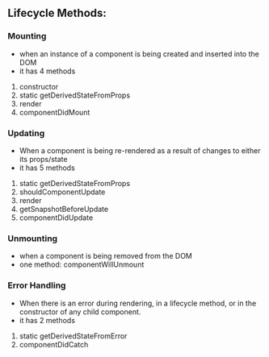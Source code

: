 ## Lifecycle Methods:

### Mounting

- when an instance of a component is being created and inserted into the DOM
- it has 4 methods

1. constructor
2. static getDerivedStateFromProps
3. render
4. componentDidMount

### Updating

- When a component is being re-rendered as a result of changes to either its props/state
- it has 5 methods

1. static getDerivedStateFromProps
2. shouldComponentUpdate
3. render
4. getSnapshotBeforeUpdate
5. componentDidUpdate

### Unmounting

- when a component is being removed from the DOM
- one method: componentWillUnmount

### Error Handling

- When there is an error during rendering, in a lifecycle method, or in the constructor of any child component.
- it has 2 methods

1. static getDerivedStateFromError
2. componentDidCatch


